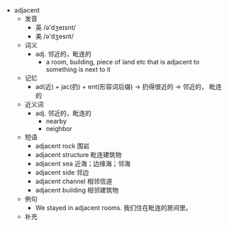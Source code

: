 - adjacent
  - 发音
    - 英 /ə'dʒeɪsnt/
    - 美 /ə'dʒesnt/
  - 词义
    - adj. 邻近的，毗连的
      - a room, building, piece of land etc that is adjacent to something is next to it
  - 记忆
    - ad(近) + jac(扔) + ent(形容词后缀) → 扔得很近的 → 邻近的， 毗连的
  - 近义词
    - adj. 邻近的，毗连的
      - nearby
      - neighbor
  - 短语
    - adjacent rock 围岩
    - adjacent structure 毗连建筑物
    - adjacent sea 近海；边缘海；邻海
    - adjacent side 邻边
    - adjacent channel 相邻信道
    - adjacent building 相邻建筑物
  - 例句
    - We stayed in adjacent rooms. 我们住在毗连的房间里。
  - 补充